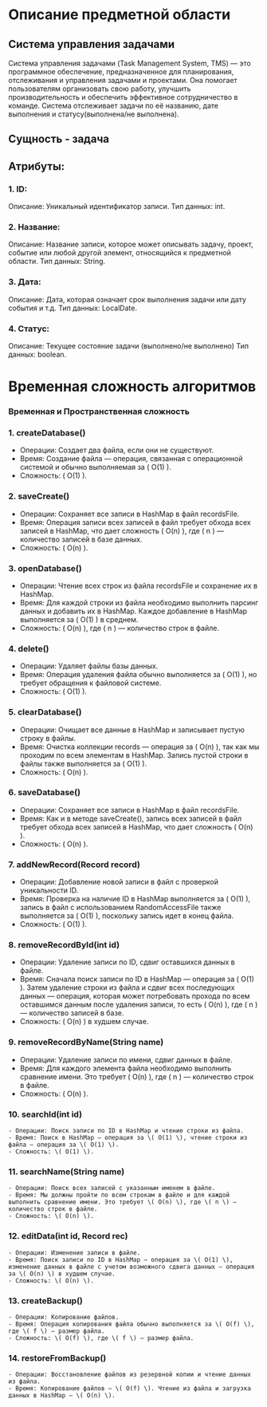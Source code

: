 # Описание предметной области #
## Система управления задачами ##
Система управления задачами (Task Management System, TMS) — это программное обеспечение, предназначенное для планирования, отслеживания и управления задачами и проектами. Она помогает пользователям организовать свою работу, улучшить производительность и обеспечить эффективное сотрудничество в команде. Система отслеживает задачи по её названию, дате выполнения и статусу(выполнена/не выполнена).
## Сущность - задача ##
## Атрибуты: ##
### 1. ID: ###
Описание: Уникальный идентификатор записи.
Тип данных: int.
### 2. Название: ###
Описание: Название записи, которое может описывать задачу, проект, событие или любой другой элемент, относящийся к предметной области. 
Тип данных: String.
### 3. Дата: ###
Описание: Дата, которая означает срок выполнения задачи или дату события и т.д. 
Тип данных: LocalDate.
### 4. Статус: ###
Описание: Текущее состояние задачи (выполнено/не выполнено)
Тип данных: boolean.

# Временная сложность алгоритмов #
### Временная и Пространственная сложность

### 1. createDatabase() ###
   - Операции: Создает два файла, если они не существуют.
   - Время: Создание файла — операция, связанная с операционной системой и обычно выполняемая за \( O(1) \).
   - Сложность: \( O(1) \).

### 2. saveCreate() ###
   - Операции: Сохраняет все записи в HashMap в файл recordsFile.
   - Время: Операция записи всех записей в файл требует обхода всех записей в HashMap, что дает сложность \( O(n) \), где \( n \) — количество записей в базе данных.
   - Сложность: \( O(n) \).

### 3. openDatabase() ###
   - Операции: Чтение всех строк из файла recordsFile и сохранение их в HashMap.
   - Время: Для каждой строки из файла необходимо выполнить парсинг данных и добавить их в HashMap. Каждое добавление в HashMap выполняется за \( O(1) \) в среднем.
   - Сложность: \( O(n) \), где \( n \) — количество строк в файле.

### 4. delete() ###
   - Операции: Удаляет файлы базы данных.
   - Время: Операция удаления файла обычно выполняется за \( O(1) \), но требует обращения к файловой системе.
   - Сложность: \( O(1) \).

### 5. clearDatabase() ###
   - Операции: Очищает все данные в HashMap и записывает пустую строку в файлы.
   - Время: Очистка коллекции records — операция за \( O(n) \), так как мы проходим по всем элементам в HashMap. Запись пустой строки в файлы также выполняется за \( O(1) \).
   - Сложность: \( O(n) \).

### 6. saveDatabase() ###
   - Операции: Сохраняет все записи в HashMap в файл recordsFile.
   - Время: Как и в методе saveCreate(), запись всех записей в файл требует обхода всех записей в HashMap, что дает сложность \( O(n) \).
   - Сложность: \( O(n) \).

### 7. addNewRecord(Record record) ###
   - Операции: Добавление новой записи в файл с проверкой уникальности ID.
   - Время: Проверка на наличие ID в HashMap выполняется за \( O(1) \), запись в файл с использованием RandomAccessFile также выполняется за \( O(1) \), поскольку запись идет в конец файла.
   - Сложность: \( O(1) \).

### 8. removeRecordById(int id) ###
   - Операции: Удаление записи по ID, сдвиг оставшихся данных в файле.
   - Время: Сначала поиск записи по ID в HashMap — операция за \( O(1) \). Затем удаление строки из файла и сдвиг всех последующих данных — операция, которая может потребовать прохода по всем оставшимся данным после удаления записи, то есть \( O(n) \), где \( n \) — количество записей в базе.
   - Сложность: \( O(n) \) в худшем случае.

### 9. removeRecordByName(String name) ###
   - Операции: Удаление записи по имени, сдвиг данных в файле.
   - Время: Для каждого элемента файла необходимо выполнить сравнение имени. Это требует \( O(n) \), где \( n \) — количество строк в файле.
   - Сложность: \( O(n) \).

### 10. searchId(int id) ###
    - Операции: Поиск записи по ID в HashMap и чтение строки из файла.
    - Время: Поиск в HashMap — операция за \( O(1) \), чтение строки из файла — операция за \( O(1) \).
    - Сложность: \( O(1) \).

### 11. searchName(String name) ###
    - Операции: Поиск всех записей с указанным именем в файле.
    - Время: Мы должны пройти по всем строкам в файле и для каждой выполнить сравнение имени. Это требует \( O(n) \), где \( n \) — количество строк в файле.
    - Сложность: \( O(n) \).

### 12. editData(int id, Record rec) ###
    - Операции: Изменение записи в файле.
    - Время: Поиск записи по ID в HashMap — операция за \( O(1) \), изменение данных в файле с учетом возможного сдвига данных — операция за \( O(n) \) в худшем случае.
    - Сложность: \( O(n) \).

### 13. createBackup() ###
    - Операции: Копирование файлов.
    - Время: Операция копирования файла обычно выполняется за \( O(f) \), где \( f \) — размер файла.
    - Сложность: \( O(f) \), где \( f \) — размер файла.

### 14. restoreFromBackup() ###
    - Операции: Восстановление файлов из резервной копии и чтение данных из файла.
    - Время: Копирование файлов — \( O(f) \). Чтение из файла и загрузка данных в HashMap — \( O(n) \).
